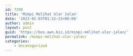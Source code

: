 ```yaml
---
id: 7298
title: 'Mimpi Melihat Ular Jalan'
date: '2023-01-03T01:32:33+00:00'
author: admin
layout: post
guid: 'https://bos.awn.biz.id/mimpi-melihat-ular-jalan/'
permalink: /mimpi-melihat-ular-jalan/
categories:
    - Uncategorized
---
```



